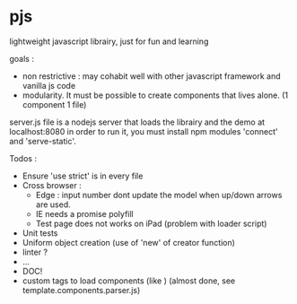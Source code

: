 # pjs
lightweight javascript librairy, just for fun and learning

goals :
- non restrictive : may cohabit well with other javascript framework and vanilla js code
- modularity. It must be possible to create components that lives alone. (1 component 1 file)

server.js file is a nodejs server that loads the librairy and the demo at localhost:8080
in order to run it, you must install npm modules 'connect' and 'serve-static'.

Todos :
- Ensure 'use strict' is in every file
- Cross browser :
   - Edge : input number dont update the model when up/down arrows are used.
   - IE needs a promise polyfill
   - Test page does not works on iPad (problem with loader script)
- Unit tests
- Uniform object creation (use of 'new' of creator function)
- linter ?
- ...
- DOC!
- custom tags to load components (like <pjs-my-component>) (almost done, see template.components.parser.js)
